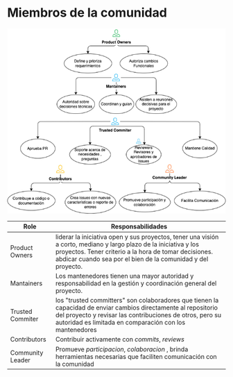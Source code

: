 # Miembros de la comunidad

![Modelo de Gobierno](Roles-ES.png)

| Role             | Responsabilidades                                            | 
| ---------------- | ------------------------------------------------------------ | 
| Product Owners | liderar la iniciativa open y sus proyectos, tener una visión a corto, mediano y largo plazo de la iniciativa y los proyectos. Tener criterio a la hora de tomar decisiones. abdicar cuando sea por el bien de la comunidad y del proyecto. 
| Mantainers           |  Los mantenedores tienen una mayor autoridad y responsabilidad en la gestión y coordinación general del proyecto.
| Trusted Commiter         |  los "trusted committers" son colaboradores que tienen la capacidad de enviar cambios directamente al repositorio del proyecto y revisar las contribuciones de otros, pero su autoridad es limitada en comparación con los mantenedores |
Contributors | Contribuir activamente con *commits*, *reviews* | 
Community Leader  | Promueve *participacion*, *colaboracion* , brinda herramientas necesarias que faciliten comunicación con la comunidad |

